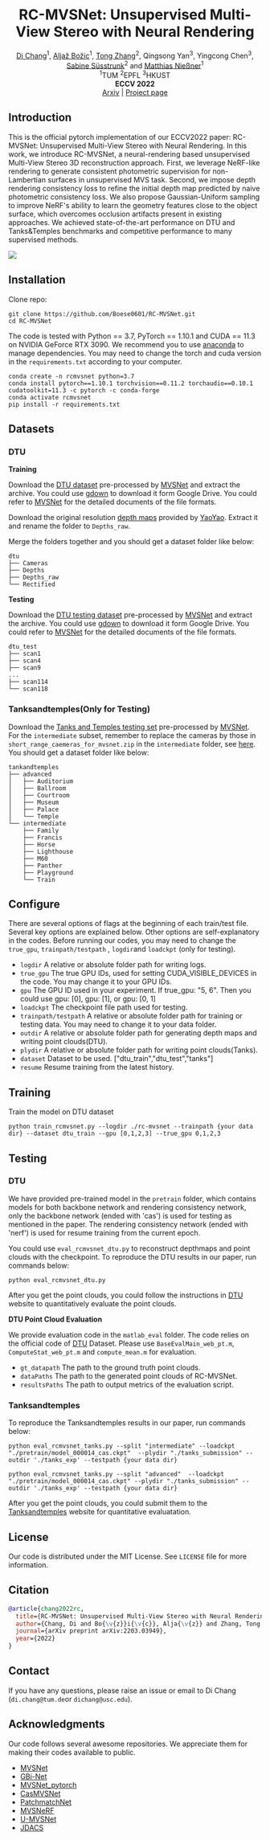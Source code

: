 

<div align="center">
  <h1 align="center">RC-MVSNet: Unsupervised Multi-View Stereo with Neural Rendering</h1>

  <p align="center">
    <a href="https://boese0601.github.io">Di Chang</a><sup>1</sup>,
	<a href=https://aljazbozic.github.io/ target=_blank rel=noopener>Aljaž Božic</a><sup>1</sup>, 
    <a href="https://people.epfl.ch/tong.zhang?lang=en" target=_blank rel=noopener>Tong Zhang</a><sup>2</sup>, 
      Qingsong Yan<sup>3</sup>, 
    Yingcong Chen<sup>3</sup>, 
    <a href=https://people.epfl.ch/sabine.susstrunk target=_blank rel=noopener>Sabine Süsstrunk</a><sup>2</sup> and <a href=https://niessnerlab.org/ target=_blank rel=noopener>Matthias Nießner</a><sup>1</sup>
      <br>
      <sup>1</sup>TUM
      <sup>2</sup>EPFL
      <sup>3</sup>HKUST
    <br />
    <strong>ECCV 2022</strong>
    <br />
    <a href="https://arxiv.org/abs/2203.03949">Arxiv</a> | <a href="https://niessnerlab.org/projects/chang2022rcmvsnet.html">Project page</a>
    <br />
  </p>
</div>

## Introduction

This is the official pytorch implementation of our ECCV2022 paper: RC-MVSNet: Unsupervised Multi-View Stereo with Neural Rendering. In this work, we introduce RC-MVSNet, a neural-rendering based unsupervised Multi-View Stereo 3D reconstruction approach. First, we leverage NeRF-like rendering to generate consistent photometric supervision for non-Lambertian surfaces in unsupervised MVS task. Second, we impose depth rendering consistency loss to refine the initial depth map predicted by naive photometric consistency loss. We also propose Gaussian-Uniform sampling to improve NeRF's ability to learn the geometry features close to the object surface, which overcomes occlusion artifacts present in existing approaches. We achieved state-of-the-art performance on DTU and Tanks\&Temples benchmarks and competitive performance to many supervised methods.

![](media/Comparison.jpg)

## Installation

Clone repo:
```
git clone https://github.com/Boese0601/RC-MVSNet.git
cd RC-MVSNet
```

The code is tested with Python == 3.7, PyTorch == 1.10.1 and CUDA == 11.3 on NVIDIA GeForce RTX 3090. We recommend you to use [anaconda](https://www.anaconda.com/) to manage dependencies. You may need to change the torch and cuda version in the `requirements.txt` according to your computer.
```
conda create -n rcmvsnet python=3.7
conda install pytorch==1.10.1 torchvision==0.11.2 torchaudio==0.10.1 cudatoolkit=11.3 -c pytorch -c conda-forge
conda activate rcmvsnet
pip install -r requirements.txt
```

## Datasets

### DTU

**Training**

Download the [DTU dataset](https://drive.google.com/file/d/1eDjh-_bxKKnEuz5h-HXS7EDJn59clx6V/view) pre-processed by [MVSNet](https://github.com/YoYo000/MVSNet) and extract the archive. You could use [gdown](https://github.com/wkentaro/gdown) to download it form Google Drive. You could refer to [MVSNet](https://github.com/YoYo000/MVSNet) for the detailed documents of the file formats.

Download the original resolution [depth maps](https://drive.google.com/open?id=1LVy8tsWajG3uPTCYPSxDvVXFCdIYXaS-) provided by [YaoYao](https://github.com/YoYo000/MVSNet/issues/106). Extract it and rename the folder to `Depths_raw`. 

Merge the folders together and you should get a dataset folder like below:

```
dtu
├── Cameras
├── Depths
├── Depths_raw
└── Rectified
```

**Testing**

Download the [DTU testing dataset](https://drive.google.com/file/d/135oKPefcPTsdtLRzoDAQtPpHuoIrpRI_/view) pre-processed by [MVSNet](https://github.com/YoYo000/MVSNet) and extract the archive. You could use [gdown](https://github.com/wkentaro/gdown) to download it form Google Drive. You could refer to [MVSNet](https://github.com/YoYo000/MVSNet) for the detailed documents of the file formats. 

```
dtu_test
├── scan1
├── scan4
├── scan9
...
├── scan114
└── scan118
```



### Tanksandtemples(Only for Testing)

Download the [Tanks and Temples testing set](https://drive.google.com/open?id=1YArOJaX9WVLJh4757uE8AEREYkgszrCo) pre-processed by [MVSNet](https://github.com/YoYo000/MVSNet). For the `intermediate` subset, remember to replace the cameras by those in `short_range_caemeras_for_mvsnet.zip` in the `intermediate` folder, see [here](https://github.com/YoYo000/MVSNet/issues/14). You should get a dataset folder like below:

```
tankandtemples
├── advanced
│   ├── Auditorium
│   ├── Ballroom
│   ├── Courtroom
│   ├── Museum
│   ├── Palace
│   └── Temple
└── intermediate
    ├── Family
    ├── Francis
    ├── Horse
    ├── Lighthouse
    ├── M60
    ├── Panther
    ├── Playground
    └── Train
```

## Configure

There are several options of flags at the beginning of each train/test file. Several key options are explained below. Other options are self-explanatory in the codes. Before running our codes, you may need to change the `true_gpu`, `trainpath/testpath` , `logdir`and `loadckpt` (only for testing).

* `logdir` A relative or absolute folder path for writing logs.
* `true_gpu` The true GPU IDs, used for setting CUDA_VISIBLE_DEVICES in the code. You may change it to your GPU IDs.
* `gpu` The GPU ID used in your experiment. If true_gpu: "5, 6". Then you could use gpu: [0], gpu: [1], or gpu: [0, 1]
* `loadckpt` The checkpoint file path used for testing.
* `trainpath/testpath` A relative or absolute folder path for training or testing data. You may need to change it to your data folder.
* `outdir` A relative or absolute folder path for generating depth maps and writing point clouds(DTU).
* `plydir` A relative or absolute folder path for writing point clouds(Tanks).
* `dataset` Dataset to be used. ["dtu_train","dtu_test","tanks"]
* `resume` Resume training from the latest history.

## Training

Train the model on DTU dataset
```
python train_rcmvsnet.py --logdir ./rc-mvsnet --trainpath {your data dir} --dataset dtu_train --gpu [0,1,2,3] --true_gpu 0,1,2,3 
```

## Testing

### **DTU**

We have provided pre-trained model in the `pretrain` folder, which contains models for both backbone network and rendering consistency network, only the backbone network (ended with 'cas') is used for testing as mentioned in the paper. The rendering consistency network (ended with 'nerf') is used for resume training from the current epoch. 

You could use `eval_rcmvsnet_dtu.py` to reconstruct depthmaps and point clouds with the checkpoint. To reproduce the DTU results in our paper, run commands below:

```
python eval_rcmvsnet_dtu.py
```
After you get the point clouds, you could follow the instructions in [DTU](http://roboimagedata.compute.dtu.dk/?page_id=36) website to quantitatively evaluate the point clouds.

**DTU Point Cloud Evaluation**

We provide evaluation code in the `matlab_eval` folder. The code relies on the official code of [DTU](http://roboimagedata.compute.dtu.dk/?page_id=36) Dataset. Please use  `BaseEvalMain_web_pt.m`, `ComputeStat_web_pt.m` and `compute_mean.m` for evaluation. 

* `gt_datapath` The path to the ground truth point clouds.
* `dataPaths` The path to the generated point clouds of RC-MVSNet.
* `resultsPaths` The path to output metrics of the evaluation script.

### Tanksandtemples

To reproduce the Tanksandtemples results in our paper, run commands below:
```
python eval_rcmvsnet_tanks.py --split "intermediate" --loadckpt "./pretrain/model_000014_cas.ckpt"  --plydir "./tanks_submission" --outdir './tanks_exp' --testpath {your data dir}
```
```
python eval_rcmvsnet_tanks.py --split "advanced"  --loadckpt "./pretrain/model_000014_cas.ckpt" --plydir "./tanks_submission" --outdir './tanks_exp' --testpath {your data dir}
```
After you get the point clouds, you could submit them to the [Tanksandtemples](https://www.tanksandtemples.org/) website for quantitative evaluatation.

<!-- LICENSE -->
## License

Our code is distributed under the MIT License. See `LICENSE` file for more information.

## Citation

```bibtex
@article{chang2022rc,
  title={RC-MVSNet: Unsupervised Multi-View Stereo with Neural Rendering},
  author={Chang, Di and Bo{\v{z}}i{\v{c}}, Alja{\v{z}} and Zhang, Tong and Yan, Qingsong and Chen, Yingcong and S{\"u}sstrunk, Sabine and Nie{\ss}ner, Matthias},
  journal={arXiv preprint arXiv:2203.03949},
  year={2022}
}
```

## Contact

If you have any questions, please raise an issue or email to Di Chang (`di.chang@tum.de`or `dichang@usc.edu`).

## Acknowledgments

Our code follows several awesome repositories. We appreciate them for making their codes available to public.

* [MVSNet](https://github.com/YoYo000/MVSNet)
* [GBi-Net](https://github.com/MiZhenxing/GBi-Net)
* [MVSNet_pytorch](https://github.com/xy-guo/MVSNet_pytorch)
* [CasMVSNet](https://github.com/alibaba/cascade-stereo/tree/master/CasMVSNet)
* [PatchmatchNet](https://github.com/FangjinhuaWang/PatchmatchNet)
* [MVSNeRF](https://github.com/apchenstu/mvsnerf)
* [U-MVSNet](https://github.com/ToughStoneX/U-MVS)
* [JDACS](https://github.com/ToughStoneX/Self-Supervised-MVS)
